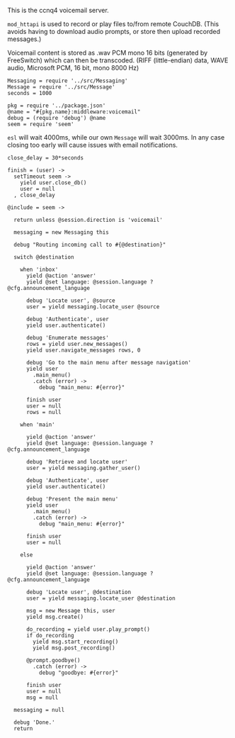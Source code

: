 This is the ccnq4 voicemail server.

`mod_httapi` is used to record or play
files to/from remote CouchDB. (This avoids having to download
audio prompts, or store then upload recorded messages.)

Voicemail content is stored as .wav PCM mono 16 bits (generated
by FreeSwitch) which can then be transcoded.
(RIFF (little-endian) data, WAVE audio, Microsoft PCM, 16 bit, mono 8000 Hz)

    Messaging = require '../src/Messaging'
    Message = require '../src/Message'
    seconds = 1000

    pkg = require '../package.json'
    @name = "#{pkg.name}:middleware:voicemail"
    debug = (require 'debug') @name
    seem = require 'seem'

`esl` will wait 4000ms, while our own `Message` will wait 3000ms.
In any case closing too early will cause issues with email notifications.

    close_delay = 30*seconds

    finish = (user) ->
      setTimeout seem ->
        yield user.close_db()
        user = null
      , close_delay

    @include = seem ->

      return unless @session.direction is 'voicemail'

      messaging = new Messaging this

      debug "Routing incoming call to #{@destination}"

      switch @destination

        when 'inbox'
          yield @action 'answer'
          yield @set language: @session.language ? @cfg.announcement_language

          debug 'Locate user', @source
          user = yield messaging.locate_user @source

          debug 'Authenticate', user
          yield user.authenticate()

          debug 'Enumerate messages'
          rows = yield user.new_messages()
          yield user.navigate_messages rows, 0

          debug 'Go to the main menu after message navigation'
          yield user
            .main_menu()
            .catch (error) ->
              debug "main_menu: #{error}"

          finish user
          user = null
          rows = null

        when 'main'

          yield @action 'answer'
          yield @set language: @session.language ? @cfg.announcement_language

          debug 'Retrieve and locate user'
          user = yield messaging.gather_user()

          debug 'Authenticate', user
          yield user.authenticate()

          debug 'Present the main menu'
          yield user
            .main_menu()
            .catch (error) ->
              debug "main_menu: #{error}"

          finish user
          user = null

        else

          yield @action 'answer'
          yield @set language: @session.language ? @cfg.announcement_language

          debug 'Locate user', @destination
          user = yield messaging.locate_user @destination

          msg = new Message this, user
          yield msg.create()

          do_recording = yield user.play_prompt()
          if do_recording
            yield msg.start_recording()
            yield msg.post_recording()

          @prompt.goodbye()
            .catch (error) ->
              debug "goodbye: #{error}"

          finish user
          user = null
          msg = null

      messaging = null

      debug 'Done.'
      return
